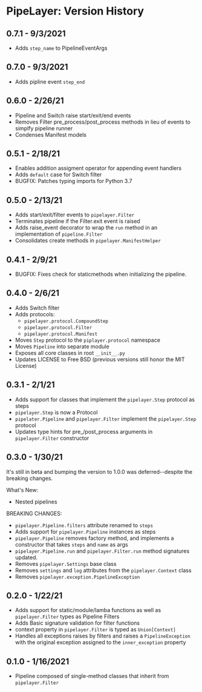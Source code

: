 # PipeLayer: Version History

## 0.7.1 - 9/3/2021
* Adds `step_name` to PipelineEventArgs

## 0.7.0 - 9/3/2021
* Adds pipline event `step_end`

## 0.6.0 - 2/26/21
* Pipeline and Switch raise start/exit/end events
* Removes Filter pre_process/post_process methods in lieu of events to simplfy pipeline runner
* Condenses Manifest models

## 0.5.1 - 2/18/21
* Enables addition assigment operator for appending event handlers
* Adds `default` case for Switch filter
* BUGFIX: Patches typing imports for Python 3.7

## 0.5.0 - 2/13/21
* Adds start/exit/filter events to `pipelayer.Filter`
* Terminates pipeline if the Filter.exit event is raised
* Adds raise_event decorator to wrap the `run` method in an implementation of `pipeline.Filter`
* Consolidates create methods in `pipelayer.ManifestHelper`

## 0.4.1 - 2/9/21
* BUGFIX: Fixes check for staticmethods when initializing the pipeline.

## 0.4.0 - 2/6/21
* Adds Switch filter
* Adds protocols:
  * `pipelayer.protocol.CompoundStep`
  * `pipelayer.protocol.Filter`
  * `pipelayer.protocol.Manifest`
* Moves `Step` protocol to the `piplayer.protocol` namespace
* Moves `Pipeline` into separate module
* Exposes all core classes in root `__init__.py`
* Updates LICENSE to Free BSD (previous versions still honor the MIT License)

## 0.3.1 - 2/1/21
* Adds support for classes that implement the `pipelayer.Step` protocol as steps
* `pipelayer.Step` is now a Protocol
* `pipelater.Pipeline` and `pipelayer.Filter` implement the `pipelayer.Step` protocol
* Updates type hints for pre_/post_process arguments in `pipelayer.Filter` constructor

## 0.3.0 - 1/30/21
It's still in beta and bumping the version to 1.0.0 was deferred--despite the breaking changes.

What's New:
* Nested pipelines

BREAKING CHANGES:
* `pipelayer.Pipeline.filters` attribute renamed to `steps`
* Adds support for `pipelayer.Pipeline` instances as steps
* `pipelayer.Pipeline` removes factory method, and implements a constructor that takes `steps` and `name` as args
* `pipelayer.Pipeline.run` and `pipelayer.Filter.run` method signatures updated.
* Removes `pipelayer.Settings` base class
* Removes `settings` and `log` attributes from the `pipelayer.Context` class
* Removes `pipelayer.exception.PipelineException`

## 0.2.0 - 1/22/21
* Adds support for static/module/lamba functions as well as `pipelayer.Filter` types as Pipeline Filters
* Adds Basic signature validation for filter functions
* context property in `pipelayer.Filter` is typed as `Union[Context]`
* Handles all exceptions raises by filters and raises a `PipelineException` with the original exception assigned to the `inner_exception` property

## 0.1.0 - 1/16/2021
* Pipeline composed of single-method classes that inherit from `pipelayer.Filter`
